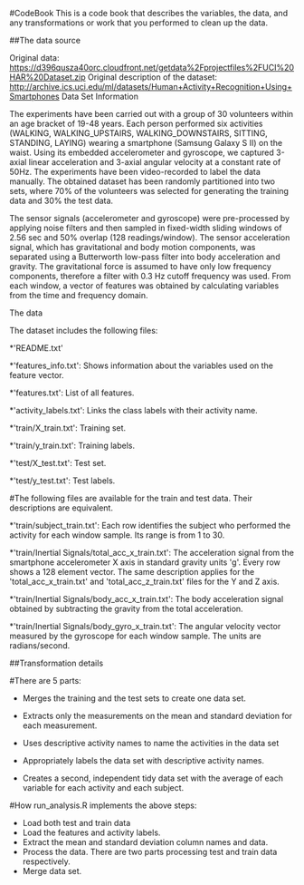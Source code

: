 #CodeBook
This is a code book that describes the variables, the data, and any transformations or work that you performed to clean up the data.

##The data source

Original data: https://d396qusza40orc.cloudfront.net/getdata%2Fprojectfiles%2FUCI%20HAR%20Dataset.zip
Original description of the dataset: http://archive.ics.uci.edu/ml/datasets/Human+Activity+Recognition+Using+Smartphones
Data Set Information

The experiments have been carried out with a group of 30 volunteers within an age bracket of 19-48 years. Each person performed six activities (WALKING, WALKING_UPSTAIRS, WALKING_DOWNSTAIRS, SITTING, STANDING, LAYING) wearing a smartphone (Samsung Galaxy S II) on the waist. Using its embedded accelerometer and gyroscope, we captured 3-axial linear acceleration and 3-axial angular velocity at a constant rate of 50Hz. The experiments have been video-recorded to label the data manually. The obtained dataset has been randomly partitioned into two sets, where 70% of the volunteers was selected for generating the training data and 30% the test data.

The sensor signals (accelerometer and gyroscope) were pre-processed by applying noise filters and then sampled in fixed-width sliding windows of 2.56 sec and 50% overlap (128 readings/window). The sensor acceleration signal, which has gravitational and body motion components, was separated using a Butterworth low-pass filter into body acceleration and gravity. The gravitational force is assumed to have only low frequency components, therefore a filter with 0.3 Hz cutoff frequency was used. From each window, a vector of features was obtained by calculating variables from the time and frequency domain.

The data

The dataset includes the following files:

*'README.txt'

*'features_info.txt': Shows information about the variables used on the feature vector.

*'features.txt': List of all features.

*'activity_labels.txt': Links the class labels with their activity name.

*'train/X_train.txt': Training set.

*'train/y_train.txt': Training labels.

*'test/X_test.txt': Test set.

*'test/y_test.txt': Test labels.

#The following files are available for the train and test data. Their descriptions are equivalent.

*'train/subject_train.txt': Each row identifies the subject who performed the activity for each window sample. Its range is from 1 to 30.

*'train/Inertial Signals/total_acc_x_train.txt': The acceleration signal from the smartphone accelerometer X axis in standard gravity units 'g'. Every row shows a 128 element vector. The same description applies for the 'total_acc_x_train.txt' and 'total_acc_z_train.txt' files for the Y and Z axis.

*'train/Inertial Signals/body_acc_x_train.txt': The body acceleration signal obtained by subtracting the gravity from the total acceleration.

*'train/Inertial Signals/body_gyro_x_train.txt': The angular velocity vector measured by the gyroscope for each window sample. The units are radians/second.

##Transformation details

#There are 5 parts:

* Merges the training and the test sets to create one data set.

* Extracts only the measurements on the mean and standard deviation for each measurement.

* Uses descriptive activity names to name the activities in the data set

* Appropriately labels the data set with descriptive activity names.

* Creates a second, independent tidy data set with the average of each variable for each activity and each subject.


#How run_analysis.R implements the above steps:

* Load both test and train data
* Load the features and activity labels.
* Extract the mean and standard deviation column names and data.
* Process the data. There are two parts processing test and train data respectively.
* Merge data set.

